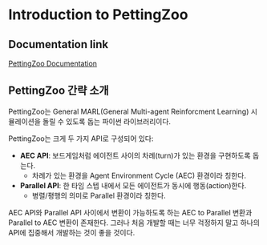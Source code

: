 # Introduction to PettingZoo

## Documentation link

[PettingZoo Documentation](https://pettingzoo.farama.org/)

## PettingZoo 간략 소개

PettingZoo는 General MARL(General Multi-agent Reinforcment Learning) 시뮬레이션을 돌릴 수 있도록 돕는 파이썬 라이브러리이다.

PettingZoo는 크게 두 가지 API로 구성되어 있다:

- **AEC API**: 보드게임처럼 에이전트 사이의 차례(turn)가 있는 환경을 구현하도록 돕는다.
    - 차례가 있는 환경을 Agent Environment Cycle (AEC) 환경이라 칭한다.
- **Parallel API**: 한 타임 스텝 내에서 모든 에이전트가 동시에 행동(action)한다.
    - 병렬/평행의 의미로 Parallel 환경이라 칭한다.

AEC API와 Parallel API 사이에서 변환이 가능하도록 하는 AEC to Parallel 변환과 Parallel to AEC 변환이 존재한다. 그러나 처음 개발할 때는 너무 걱정하지 말고 하나의 API에 집중해서 개발하는 것이 좋을 것이다.